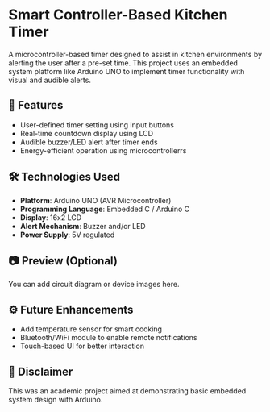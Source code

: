 # Smart Controller-Based Kitchen Timer

A microcontroller-based timer designed to assist in kitchen environments by alerting the user after a pre-set time. This project uses an embedded system platform like Arduino UNO to implement timer functionality with visual and audible alerts.

## 🔧 Features
- User-defined timer setting using input buttons
- Real-time countdown display using LCD
- Audible buzzer/LED alert after timer ends
- Energy-efficient operation using microcontrollerrs

## 🛠 Technologies Used
- **Platform**: Arduino UNO (AVR Microcontroller)
- **Programming Language**: Embedded C / Arduino C
- **Display**: 16x2 LCD
- **Alert Mechanism**: Buzzer and/or LED
- **Power Supply**: 5V regulated


## 📷 Preview (Optional)
You can add circuit diagram or device images here.

## ⚙️ Future Enhancements
- Add temperature sensor for smart cooking
- Bluetooth/WiFi module to enable remote notifications
- Touch-based UI for better interaction

## 📜 Disclaimer
This was an academic project aimed at demonstrating basic embedded system design with Arduino.
